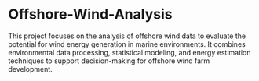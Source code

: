 # Offshore-Wind-Analysis
This project focuses on the analysis of offshore wind data to evaluate the potential for wind energy generation in marine environments. It combines environmental data processing, statistical modeling, and energy estimation techniques to support decision-making for offshore wind farm development.
